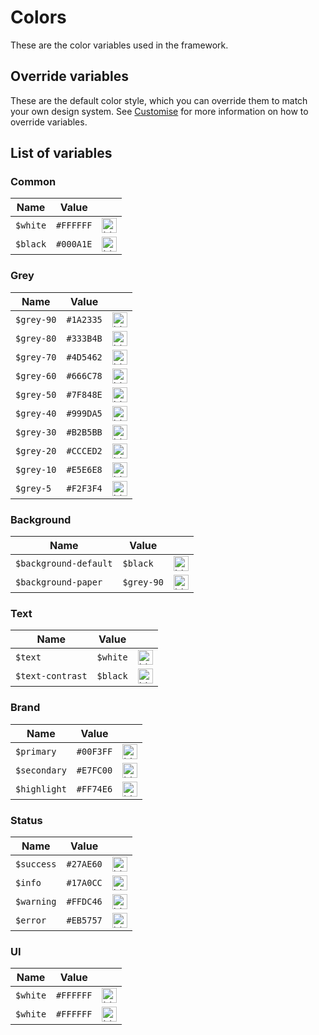 ---
---

# Colors

These are the color variables used in the framework.

## Override variables

These are the default color style, which you can override them to match your own design system. See [Customise](/docs/getting-started/customise) for more information on how to override variables.

## List of variables

### Common

| Name | Value | |
| - | - | - |
| `$white` | `#FFFFFF` | <img valign='middle' height="24" alt='blue' src='https://readme-swatches.vercel.app/FFFFFF?style=round'/> |
| `$black` | `#000A1E` | <img valign='middle' height="24" alt='blue' src='https://readme-swatches.vercel.app/000A1E?style=round'/> |

### Grey

| Name | Value | |
| - | - | - |
| `$grey-90` | `#1A2335` | <img valign='middle' height="24" alt='blue' src='https://readme-swatches.vercel.app/1A2335?style=round'/> |
| `$grey-80` | `#333B4B` | <img valign='middle' height="24" alt='blue' src='https://readme-swatches.vercel.app/333B4B?style=round'/> |
| `$grey-70` | `#4D5462` | <img valign='middle' height="24" alt='blue' src='https://readme-swatches.vercel.app/4D5462?style=round'/> |
| `$grey-60` | `#666C78` | <img valign='middle' height="24" alt='blue' src='https://readme-swatches.vercel.app/666C78?style=round'/> |
| `$grey-50` | `#7F848E` | <img valign='middle' height="24" alt='blue' src='https://readme-swatches.vercel.app/7F848E?style=round'/> |
| `$grey-40` | `#999DA5` | <img valign='middle' height="24" alt='blue' src='https://readme-swatches.vercel.app/999DA5?style=round'/> |
| `$grey-30` | `#B2B5BB` | <img valign='middle' height="24" alt='blue' src='https://readme-swatches.vercel.app/B2B5BB?style=round'/> |
| `$grey-20` | `#CCCED2` | <img valign='middle' height="24" alt='blue' src='https://readme-swatches.vercel.app/CCCED2?style=round'/> |
| `$grey-10` | `#E5E6E8` | <img valign='middle' height="24" alt='blue' src='https://readme-swatches.vercel.app/E5E6E8?style=round'/> |
| `$grey-5` | `#F2F3F4` | <img valign='middle' height="24" alt='blue' src='https://readme-swatches.vercel.app/F2F3F4?style=round'/> |

### Background

| Name | Value | |
| - | - | - |
| `$background-default` | `$black` | <img valign='middle' height="24" alt='blue' src='https://readme-swatches.vercel.app/000A1E?style=round'/> |
| `$background-paper` | `$grey-90` | <img valign='middle' height="24" alt='blue' src='https://readme-swatches.vercel.app/1A2335?style=round'/> |

### Text

| Name | Value | |
| - | - | - |
| `$text` | `$white` | <img valign='middle' height="24" alt='blue' src='https://readme-swatches.vercel.app/FFFFFF?style=round'/> |
| `$text-contrast` | `$black` | <img valign='middle' height="24" alt='blue' src='https://readme-swatches.vercel.app/000A1E?style=round'/> |

### Brand

| Name | Value | |
| - | - | - |
| `$primary` | `#00F3FF` | <img valign='middle' height="24" alt='blue' src='https://readme-swatches.vercel.app/00F3FF?style=round'/> |
| `$secondary` | `#E7FC00` | <img valign='middle' height="24" alt='blue' src='https://readme-swatches.vercel.app/E7FC00?style=round'/> |
| `$highlight` | `#FF74E6` | <img valign='middle' height="24" alt='blue' src='https://readme-swatches.vercel.app/FF74E6?style=round'/> |

### Status

| Name | Value | |
| - | - | - |
| `$success` | `#27AE60` | <img valign='middle' height="24" alt='blue' src='https://readme-swatches.vercel.app/27AE60?style=round'/> |
| `$info` | `#17A0CC` | <img valign='middle' height="24" alt='blue' src='https://readme-swatches.vercel.app/17A0CC?style=round'/> |
| `$warning` | `#FFDC46` | <img valign='middle' height="24" alt='blue' src='https://readme-swatches.vercel.app/FFDC46?style=round'/> |
| `$error` | `#EB5757` | <img valign='middle' height="24" alt='blue' src='https://readme-swatches.vercel.app/EB5757?style=round'/> |

### UI

| Name | Value | |
| - | - | - |
| `$white` | `#FFFFFF` | <img valign='middle' height="24" alt='blue' src='https://readme-swatches.vercel.app/FFFFFF?style=round'/> |
| `$white` | `#FFFFFF` | <img valign='middle' height="24" alt='blue' src='https://readme-swatches.vercel.app/FFFFFF?style=round'/> |
